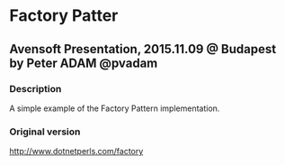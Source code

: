 # Factory Patter
## Avensoft Presentation, 2015.11.09 @ Budapest by Peter ADAM @pvadam

### Description
A simple example of the Factory Pattern implementation.

### Original version
http://www.dotnetperls.com/factory 